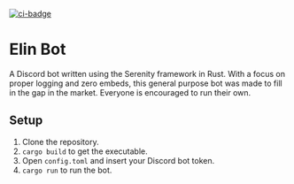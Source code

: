 [![ci-badge][]][ci]

# Elin Bot

A Discord bot written using the Serenity framework in Rust. With a focus on proper logging and zero embeds, this general purpose bot was made to fill in the gap in the market. Everyone is encouraged to run their own.

## Setup
1. Clone the repository.
2. `cargo build` to get the executable.
3. Open `config.toml` and insert your Discord bot token.
4. `cargo run` to run the bot.

[ci]: https://github.com/Elinvynia/hnews/actions?query=workflow%3ARust
[ci-badge]: https://img.shields.io/github/workflow/status/Elinvynia/hnews/Rust/master?style=flat-square
